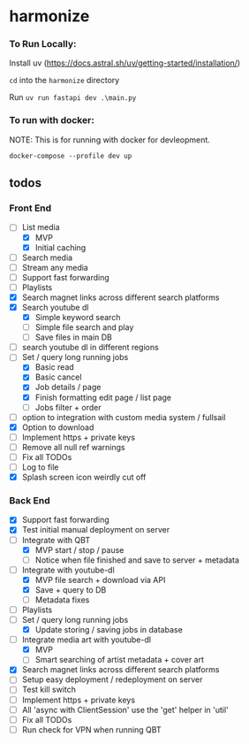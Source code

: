 # harmonize

### To Run Locally:

Install uv (https://docs.astral.sh/uv/getting-started/installation/)

`cd` into the `harmonize` directory

Run `uv run fastapi dev .\main.py`

### To run with docker:

NOTE: This is for running with docker for devleopment.

`docker-compose --profile dev up`

## todos

### Front End

- [ ] List media
  - [X] MVP
  - [X] Initial caching
- [ ] Search media
- [ ] Stream any media
- [ ] Support fast forwarding
- [ ] Playlists
- [X] Search magnet links across different search platforms
- [X] Search youtube dl
  - [X] Simple keyword search
  - [ ] Simple file search and play
  - [ ] Save files in main DB
- [ ] search youtube dl in different regions
- [ ] Set / query long running jobs
  - [x] Basic read
  - [x] Basic cancel
  - [x] Job details / page
  - [X] Finish formatting edit page / list page
  - [ ] Jobs filter + order 
- [ ] option to integration with custom media system / fullsail
- [X] Option to download
- [ ] Implement https + private keys
- [ ] Remove all null ref warnings
- [ ] Fix all TODOs
- [ ] Log to file
- [X] Splash screen icon weirdly cut off

### Back End

- [x] Support fast forwarding
- [x] Test initial manual deployment on server
- [ ] Integrate with QBT
  - [X] MVP start / stop / pause 
  - [ ] Notice when file finished and save to server + metadata
- [ ] Integrate with youtube-dl
  - [x] MVP file search + download via API
  - [X] Save + query to DB
  - [ ] Metadata fixes
- [ ] Playlists
- [ ] Set / query long running jobs
  - [X] Update storing / saving jobs in database
- [ ] Integrate media art with youtube-dl
  - [X] MVP
  - [ ] Smart searching of artist metadata + cover art
- [X] Search magnet links across different search platforms
- [ ] Setup easy deployment / redeployment on server
- [ ] Test kill switch
- [ ] Implement https + private keys
- [ ] All 'async with ClientSession' use the 'get' helper in 'util'
- [ ] Fix all TODOs
- [ ] Run check for VPN when running QBT
